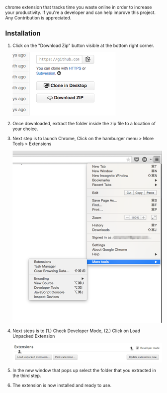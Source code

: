 chrome extension that tracks time you waste online in order to increase your productivity.
If you're a developer and can help improve this project. Any Contribution is appreciated.

## Installation
1. Click on the "Download Zip" button visible at the bottom right corner.

    ![](images/git-screenshot.png)

2. Once downloaded, extract the folder inside the zip file to a location of your choice.

3. Next step is to launch Chrome, Click on the hamburger menu > More Tools > Extensions

    ![](images/git-screenshot-2.png)

4. Next steps is to (1.) Check Developer Mode, (2.) Click on Load Unpacked Extension

    ![](images/git-screenshot-3.png)

5. In the new window that pops up select the folder that you extracted in the third step.

6. The extension is now installed and ready to use.